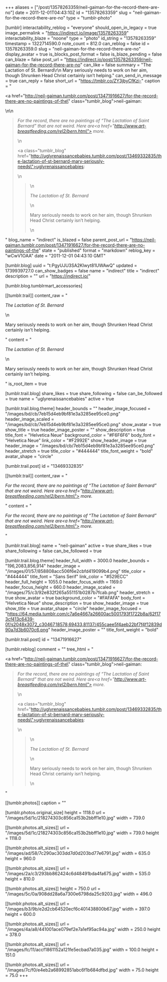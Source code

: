 +++
aliases = ["/post/13578263359/neil-gaiman-for-the-record-there-are-no"]
date = 2011-12-01T04:43:10Z
id = "13578263359"
slug = "neil-gaiman-for-the-record-there-are-no"
type = "tumblr-photo"

[tumblr]
interactability_reblog = "everyone"
should_open_in_legacy = true
image_permalink = "https://indirect.io/image/13578263359"
interactability_blaze = "noone"
type = "photo"
id_string = "13578263359"
timestamp = 1322714590.0
note_count = 812.0
can_reblog = false
id = 13578263359.0
slug = "neil-gaiman-for-the-record-there-are-no"
display_avatar = true
is_blocks_post_format = false
is_blaze_pending = false
can_blaze = false
post_url = "https://indirect.io/post/13578263359/neil-gaiman-for-the-record-there-are-no"
can_like = false
summary = "The Lactation of St. Bernard\r\n Mary seriously needs to work on her aim, though Shrunken Head Christ certainly isn’t helping."
can_send_in_message = true
can_reply = false
short_url = "https://tmblr.co/ZY3jbyCfKzi-"
caption = "<p><a href=\"http://neil-gaiman.tumblr.com/post/13471916627/for-the-record-there-are-no-paintings-of-the\" class=\"tumblr_blog\">neil-gaiman</a>:</p>\n\n<blockquote><p><em>For the record, there are no paintings of “The Lactation of Saint Bernard” that are not weird. Here are<a href=\"http://www.art-breastfeeding.com/rel2/bern.htm\"> more.</a></em></p>\n<p><a class=\"tumblr_blog\" href=\"http://uglyrenaissancebabies.tumblr.com/post/13469332835/the-lactation-of-st-bernard-mary-seriously-needs\">uglyrenaissancebabies</a>:</p>\n<blockquote>\n<p><em>The Lactation of St. Bernard</em></p>\n<p>Mary seriously needs to work on her aim, though Shrunken Head Christ certainly isn’t helping.</p>\n</blockquote></blockquote>"
blog_name = "indirect"
is_blazed = false
parent_post_url = "https://neil-gaiman.tumblr.com/post/13471916627/for-the-record-there-are-no-paintings-of-the"
state = "published"
format = "markdown"
reblog_key = "wCwV1OAA"
date = "2011-12-01 04:43:10 GMT"

[tumblr.blog]
uuid = "t:PgyUJU3SA2Klwyt81UWAwQ"
updated = 1739939727.0
can_show_badges = false
name = "indirect"
title = "indirect"
description = ""
url = "https://indirect.io/"

[tumblr.blog.tumblrmart_accessories]

[[tumblr.trail]]
content_raw = "<p><em>The Lactation of St. Bernard</em></p>\n<p>Mary seriously needs to work on her aim, though Shrunken Head Christ certainly isn’t helping.</p>"
content = "<p><em>The Lactation of St. Bernard</em></p>\n<p>Mary seriously needs to work on her aim, though Shrunken Head Christ certainly isn&rsquo;t helping.</p>"
is_root_item = true

[tumblr.trail.blog]
share_likes = true
share_following = false
can_be_followed = true
name = "uglyrenaissancebabies"
active = true

[tumblr.trail.blog.theme]
header_bounds = ""
header_image_focused = "/images/bd/cb/7eb15d4eb9bf81e3a3285ee95ce0.png"
header_image_scaled = "/images/bd/cb/7eb15d4eb9bf81e3a3285ee95ce0.png"
show_avatar = true
show_title = true
header_image_poster = ""
show_description = true
title_font = "Helvetica Neue"
background_color = "#F6F6F6"
body_font = "Helvetica Neue"
link_color = "#F2992E"
show_header_image = true
header_image = "/images/bd/cb/7eb15d4eb9bf81e3a3285ee95ce0.png"
header_stretch = true
title_color = "#444444"
title_font_weight = "bold"
avatar_shape = "circle"

[tumblr.trail.post]
id = "13469332835"

[[tumblr.trail]]
content_raw = "<p><em>For the record, there are no paintings of “The Lactation of Saint Bernard” that are not weird. Here are<a href=\"http://www.art-breastfeeding.com/rel2/bern.htm\"> more.</a></em></p>"
content = "<p><em>For the record, there are no paintings of &ldquo;The Lactation of Saint Bernard&rdquo; that are not weird. Here are<a href=\"http://www.art-breastfeeding.com/rel2/bern.htm\"> more.</a></em></p>"

[tumblr.trail.blog]
name = "neil-gaiman"
active = true
share_likes = true
share_following = false
can_be_followed = true

[tumblr.trail.blog.theme]
header_full_width = 3000.0
header_bounds = "196,2083,856,914"
header_image = "/images/01/57/858808acc506f6e2cbfd419099b4.png"
title_color = "#444444"
title_font = "Sans Serif"
link_color = "#529ECC"
header_full_height = 1055.0
header_focus_width = 1169.0
header_focus_height = 660.0
header_image_scaled = "/images/75/c3/92e832f265a551151b0287b7fcab.png"
header_stretch = true
show_avatar = true
background_color = "#FAFAFA"
body_font = "Helvetica Neue"
show_description = true
show_header_image = true
show_title = true
avatar_shape = "circle"
header_image_focused = "https://64.media.tumblr.com/c7a6e4667a26600ac5001793f1722b8a/62f173cf413c6439-0f/s2048x3072_c30467,18578,69433,81137/455caee5f4aeb22bf7f4f12839d90a7d3b6070c6.png"
header_image_poster = ""
title_font_weight = "bold"

[tumblr.trail.post]
id = "13471916627"

[tumblr.reblog]
comment = ""
tree_html = "<p><a href=\"http://neil-gaiman.tumblr.com/post/13471916627/for-the-record-there-are-no-paintings-of-the\" class=\"tumblr_blog\">neil-gaiman</a>:</p><blockquote><p><em>For the record, there are no paintings of “The Lactation of Saint Bernard” that are not weird. Here are<a href=\"http://www.art-breastfeeding.com/rel2/bern.htm\"> more.</a></em></p>\n<p><a class=\"tumblr_blog\" href=\"http://uglyrenaissancebabies.tumblr.com/post/13469332835/the-lactation-of-st-bernard-mary-seriously-needs\">uglyrenaissancebabies</a>:</p>\n<blockquote>\n<p><em>The Lactation of St. Bernard</em></p>\n<p>Mary seriously needs to work on her aim, though Shrunken Head Christ certainly isn’t helping.</p>\n</blockquote></blockquote>"

[[tumblr.photos]]
caption = ""

[tumblr.photos.original_size]
height = 1118.0
url = "/images/5d/1c/218274303c856ca153b2bbff1e10.jpg"
width = 739.0

[[tumblr.photos.alt_sizes]]
url = "/images/5d/1c/218274303c856ca153b2bbff1e10.jpg"
width = 739.0
height = 1118.0

[[tumblr.photos.alt_sizes]]
url = "/images/ad/58/7c290ac303dd7d0d203bd77e6791.jpg"
width = 635.0
height = 960.0

[[tumblr.photos.alt_sizes]]
url = "/images/2a/c3/293bb862424c6d48491bda4fa675.jpg"
width = 535.0
height = 810.0

[[tumblr.photos.alt_sizes]]
height = 750.0
url = "/images/5c/0a/908dd28a6a7300e6798da25c9203.jpg"
width = 496.0

[[tumblr.photos.alt_sizes]]
url = "/images/b3/9b/e2d2cb64520ecf6c401438800b67.jpg"
width = 397.0
height = 600.0

[[tumblr.photos.alt_sizes]]
url = "/images/4a/a8/441001ace079ef2e7a1ef95ac94a.jpg"
width = 250.0
height = 378.0

[[tumblr.photos.alt_sizes]]
url = "/images/fc/11/accf1861152a121fe5ecbad7a035.jpg"
width = 100.0
height = 151.0

[[tumblr.photos.alt_sizes]]
url = "/images/7c/f0/e4eb2a68992851abc6f1b684dfbd.jpg"
width = 75.0
height = 75.0
+++
